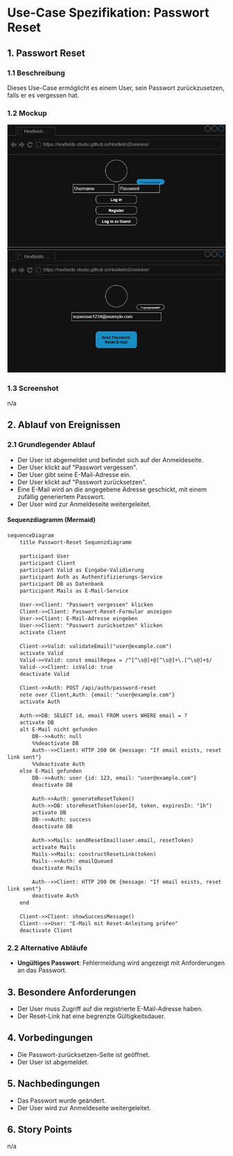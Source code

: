 # Use-Case Spezifikation: Passwort Reset

## 1. Passwort Reset

### 1.1 Beschreibung

Dieses Use-Case ermöglicht es einem User, sein Passwort zurückzusetzen, falls er es vergessen hat.

### 1.2 Mockup

![password_reset_mockup](./password_reset_mockup.drawio.png "password_reset_mockup")

### 1.3 Screenshot

n/a

## 2. Ablauf von Ereignissen

### 2.1 Grundlegender Ablauf

- Der User ist abgemeldet und befindet sich auf der Anmeldeseite.
- Der User klickt auf "Passwort vergessen".
- Der User gibt seine E-Mail-Adresse ein.
- Der User klickt auf "Passwort zurücksetzen".
- Eine E-Mail wird an die angegebene Adresse geschickt, mit einem zufällig generiertem Passwort.
- Der User wird zur Anmeldeseite weitergeleitet.

#### Sequenzdiagramm (Mermaid)

```mermaid
sequenceDiagram
    title Passwort-Reset Sequenzdiagramm

    participant User
    participant Client
    participant Valid as Eingabe-Validierung
    participant Auth as Authentifizierungs-Service
    participant DB as Datenbank
    participant Mails as E-Mail-Service

    User->>Client: "Passwort vergessen" klicken
    Client->>Client: Passwort-Reset-Formular anzeigen
    User->>Client: E-Mail-Adresse eingeben
    User->>Client: "Passwort zurücksetzen" klicken
    activate Client
    
    Client->>Valid: validateEmail("user@example.com")
    activate Valid
    Valid->>Valid: const emailRegex = /^[^\s@]+@[^\s@]+\.[^\s@]+$/
    Valid-->>Client: isValid: true
    deactivate Valid
    
    Client->>Auth: POST /api/auth/password-reset
    note over Client,Auth: {email: "user@example.com"}
    activate Auth
    
    Auth->>DB: SELECT id, email FROM users WHERE email = ?
    activate DB
    alt E-Mail nicht gefunden
        DB-->>Auth: null
        %%deactivate DB
        Auth-->>Client: HTTP 200 OK {message: "If email exists, reset link sent"}
        %%deactivate Auth
    else E-Mail gefunden
        DB-->>Auth: user {id: 123, email: "user@example.com"}
        deactivate DB
        
        Auth->>Auth: generateResetToken()
        Auth->>DB: storeResetToken(userId, token, expiresIn: "1h")
        activate DB
        DB-->>Auth: success
        deactivate DB
        
        Auth->>Mails: sendResetEmail(user.email, resetToken)
        activate Mails
        Mails->>Mails: constructResetLink(token)
        Mails-->>Auth: emailQueued
        deactivate Mails
        
        Auth-->>Client: HTTP 200 OK {message: "If email exists, reset link sent"}
        deactivate Auth
    end
    
    Client->>Client: showSuccessMessage()
    Client-->>User: "E-Mail mit Reset-Anleitung prüfen"
    deactivate Client
```

### 2.2 Alternative Abläufe

- **Ungültiges Passwort**: Fehlermeldung wird angezeigt mit Anforderungen an das Passwort.

## 3. Besondere Anforderungen

- Der User muss Zugriff auf die registrierte E-Mail-Adresse haben.
- Der Reset-Link hat eine begrenzte Gültigkeitsdauer.

## 4. Vorbedingungen

- Die Passwort-zurücksetzen-Seite ist geöffnet.
- Der User ist abgemeldet.

## 5. Nachbedingungen

- Das Passwort wurde geändert.
- Der User wird zur Anmeldeseite weitergeleitet.

## 6. Story Points

n/a
